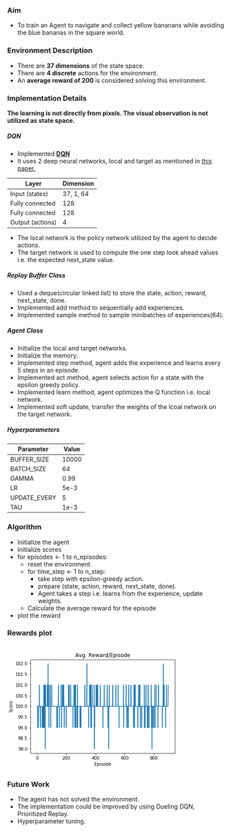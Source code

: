 ### Aim
- To train an Agent to navigate and collect yellow bananans while avoiding the blue bananas in the square world.  

### Environment Description
- There are **37 dimensions** of the state space.
- There are **4 discrete** actions for the environment.
- An **average reward of 200** is considered solving this environment.

### Implementation Details
**The learning is not directly from pixels. The visual observation is not utilized as state space.**
##### DQN
- Implemented [**DQN**][deepmind atari]         
- It uses 2 deep neural networks, local and target as mentioned in [this paper.][deepmind atari]

|Layer|Dimension|   
|-----|-------|  
|Input (states)|37, 1, 64|
|Fully connected|128|
|Fully connected|128|
|Output (actions)| 4|

- The local network is the policy network utilized by the agent to decide actions.      
- The target network is used to compute the one step look ahead values i.e. the expected next_state value.      

##### Replay Buffer Class
- Used a deque(circular linked list) to store the state, action, reward, next_state, done.    
- Implemented add method to sequentially add experiences.     
- Implemented sample method to sample minibatches of experiences(64).      

##### Agent Class
- Initialize the local and target networks.
- Initialize the memory.
- Implemented step method, agent adds the experience and learns every 5 steps in an episode.
- Implemented act method, agent selects action for a state with the epsilon greedy policy.
- Implemented learn method, agent optimizes the Q function i.e. local network.
- Implemented soft update, transfer the weights of the lcoal network on the target network.

##### Hyperparameters

|Parameter| Value|
|---------|------|
|BUFFER_SIZE|10000|
|BATCH_SIZE|64|
|GAMMA|0.99|
|LR|5e-3|
|UPDATE_EVERY|5|
|TAU|1e-3|

### Algorithm
- Initialize the agent
- Initialize scores
- for episodes <- 1 to n_episodes:
    - reset the environment.
    - for time_step <- 1 to n_step:
        * take step with epsilon-greedy action.
        * prepare (state, action, reward, next_state, done).
        * Agent takes a step i.e. learns from the experience, update weights.
    - Calculate the average reward for the episode
- plot the reward

### Rewards plot
![Avg. Reward / Episode][reward plot]

### Future Work
- The agent has not solved the environment.
- The implementation could be improved by using Dueling DQN, Prioritized Replay.
- Hyperparameter tuning.

[//]: # (Create alias for all hyperlinks here, no formatting required)

[deepmind atari]:<https://storage.googleapis.com/deepmind-data/assets/papers/DeepMindNature14236Paper.pdf>
[tmp image]:<https://icatcare.org/app/uploads/2018/07/Thinking-of-getting-a-cat.png>
[reward plot]:<https://github.com/patelamalk/RL/blob/master/Navigation/plots/Reward.png?raw=True>
